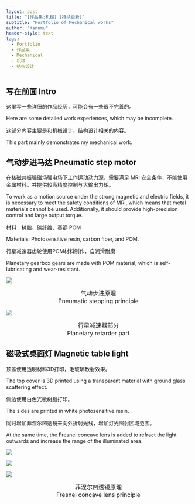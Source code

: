 ```yaml
---
layout: post
title: "[作品集:机械] [持续更新]"
subtitle: "Portfolio of Mechanical works"
author: "Kannmu"
header-style: text
tags:
  - Portfolio
  - 作品集
  - Mechanical
  - 机械
  - 结构设计
---
```

## 写在前面 Intro

这里写一些详细的作品经历，可能会有一些很不完善的。

Here are some detailed work experiences, which may be incomplete.

这部分内容主要是和机械设计、结构设计相关的内容。

This part mainly demonstrates my mechanical work.

## 气动步进马达 Pneumatic step motor

在核磁共振强磁场强电场下工作运动动力源，需要满足 MRI 安全条件，不能使用金属材料。并提供较高精度控制与大输出力矩。

To work as a motion source under the strong magnetic and electric fields, it is necessary to meet the safety conditions of MRI, which means that metal materials cannot be used. Additionally, it should provide high-precision control and large output torque.

材料：树脂、碳纤维、赛钢 POM

Materials: Photosensitive resin, carbon fiber, and POM.

行星减速器齿轮使用POM材料制作，自润滑耐磨

Planetary gearbox gears are made with POM material, which is self-lubricating and wear-resistant.

![](../../../../../img/Tch/Step_Motor_0.png)

<center><font size = 3> 气动步进原理 <br> Pneumatic stepping principle </font></center>

![](../../../../../img/Tch/Step_Motor_1.png)

<center><font size = 3> 行星减速器部分 <br> Planetary retarder part </font></center>

## 磁吸式桌面灯 Magnetic table light

顶盖使用透明材料3D打印，毛玻璃散射效果。

The top cover is 3D printed using a transparent material with ground glass scattering effect.

侧边使用白色光敏树脂打印。

The sides are printed in white photosensitive resin.

同时增加菲涅尔凹透镜来向外折射光线，增加灯光照射区域范围。

At the same time, the Fresnel concave lens is added to refract the light outwards and increase the range of the illuminated area.

![](../../../../../img/Tch/Light_0.jpg)

![](../../../../../img/Tch/Light_1.jpg)

![](../../../../../img/Tch/Light_3.png)

<center><font size = 3> 菲涅尔凹透镜原理 <br> Fresnel concave lens principle </font></center>
